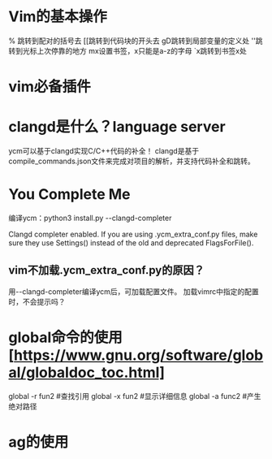 # Vim的基本操作
% 跳转到配对的括号去
[[跳转到代码块的开头去
gD跳转到局部变量的定义处
''跳转到光标上次停靠的地方
mx设置书签，x只能是a-z的字母
`x跳转到书签x处


# vim必备插件

# clangd是什么？language server
ycm可以基于clangd实现C/C++代码的补全！
clangd是基于compile_commands.json文件来完成对项目的解析，并支持代码补全和跳转。

# You Complete Me
编译ycm：python3 install.py --clangd-completer

Clangd completer enabled. If you are using .ycm_extra_conf.py files, make sure 
they use Settings() instead of the old and deprecated FlagsForFile().

## vim不加载.ycm_extra_conf.py的原因？
用--clangd-completer编译ycm后，可加载配置文件。
加载vimrc中指定的配置时，不会提示吗？

# global命令的使用[https://www.gnu.org/software/global/globaldoc_toc.html]
global -r fun2 #查找引用
global -x fun2 #显示详细信息
global -a func2 #产生绝对路径

# ag的使用

